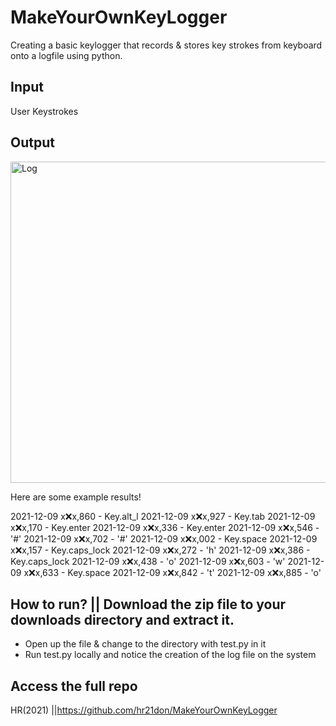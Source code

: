 # MakeYourOwnKeyLogger
Creating a basic keylogger that records &amp; stores key strokes from keyboard onto a logfile using python. 

## Input

User Keystrokes

## Output 

<img width="514" alt="Log" src="https://user-images.githubusercontent.com/91548582/145465316-a63daf2f-e136-4bec-9573-a2c2fd1c1e9f.PNG">

Here are some example results!

 2021-12-09 x:x:x,860 - Key.alt_l
 2021-12-09 x:x:x,927 - Key.tab
 2021-12-09 x:x:x,170 - Key.enter
 2021-12-09 x:x:x,336 - Key.enter
 2021-12-09 x:x:x,546 - '#'
 2021-12-09 x:x:x,702 - '#'
 2021-12-09 x:x:x,002 - Key.space
 2021-12-09 x:x:x,157 - Key.caps_lock
 2021-12-09 x:x:x,272 - 'h'
 2021-12-09 x:x:x,386 - Key.caps_lock
 2021-12-09 x:x:x,438 - 'o'
 2021-12-09 x:x:x,603 - 'w'
 2021-12-09 x:x:x,633 - Key.space
 2021-12-09 x:x:x,842 - 't'
 2021-12-09 x:x:x,885 - 'o'
 
 
## How to run? || Download the zip file to your downloads directory and extract it.

* Open up the file & change to the directory with test.py in it
* Run test.py locally and notice the creation of the log file on the system

## Access the full repo

HR(2021) ||https://github.com/hr21don/MakeYourOwnKeyLogger

